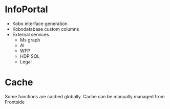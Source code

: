 # InfoPortal

- Kobo interface generation
- Kobodatabase custom columns
- External services
    - Ms graph
    - AI
    - WFP
    - HDP SQL
    - Legal

# Cache

Some functions are cached globally. Cache can be manually managed from Frontside